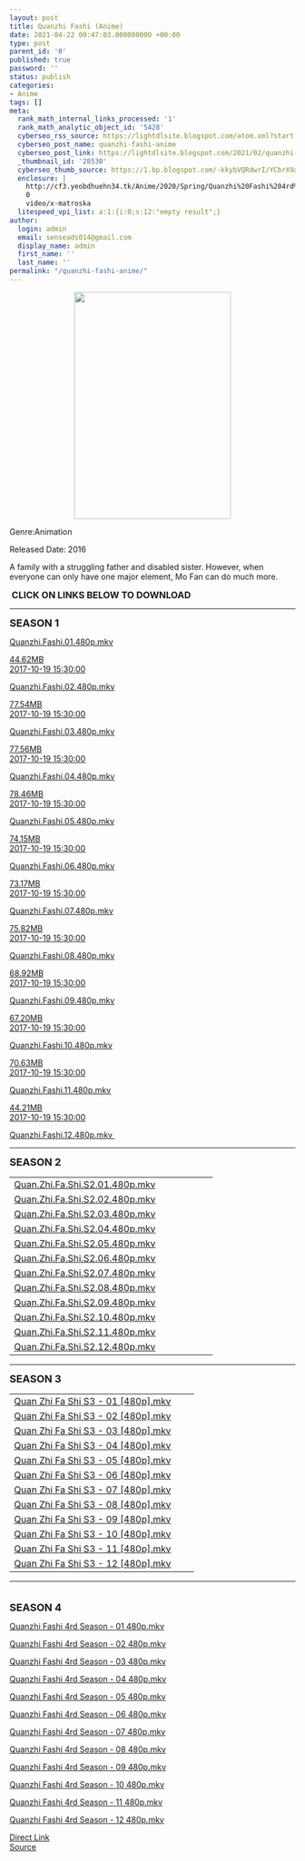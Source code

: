 ```yaml
---
layout: post
title: Quanzhi Fashi (Anime)
date: 2021-04-22 00:47:03.000000000 +00:00
type: post
parent_id: '0'
published: true
password: ''
status: publish
categories:
- Anime
tags: []
meta:
  rank_math_internal_links_processed: '1'
  rank_math_analytic_object_id: '5428'
  cyberseo_rss_source: https://lightdlsite.blogspot.com/atom.xml?start-index=1
  cyberseo_post_name: quanzhi-fashi-anime
  cyberseo_post_link: https://lightdlsite.blogspot.com/2021/02/quanzhi-fashi-anime.html
  _thumbnail_id: '28530'
  cyberseo_thumb_source: https://1.bp.blogspot.com/-kkybVQRdwrI/YCbrX9au72I/AAAAAAAAACg/Y9pL56vYo-EMYWN02E2lf3mhh1UEM8jkgCLcBGAsYHQ/w276-h400/Screenshot_2021-02-12%2BFull-Time%2BMagister%2B%25282016%2529.png
  enclosure: |
    http://cf3.yeobdhuehn34.tk/Anime/2020/Spring/Quanzhi%20Fashi%204rd%20Season/480p/Quanzhi%20Fashi%204rd%20Season%20-%2012%20%5B480p%5D%20%5BAnimDL.ir%5D.mkv
    0
    video/x-matroska
  litespeed_vpi_list: a:1:{i:0;s:12:"empty result";}
author:
  login: admin
  email: senseads014@gmail.com
  display_name: admin
  first_name: ''
  last_name: ''
permalink: "/quanzhi-fashi-anime/"
---
```

<div class="separator" style="clear: both; text-align: center;"><a href="https://1.bp.blogspot.com/-kkybVQRdwrI/YCbrX9au72I/AAAAAAAAACg/Y9pL56vYo-EMYWN02E2lf3mhh1UEM8jkgCLcBGAsYHQ/s726/Screenshot_2021-02-12%2BFull-Time%2BMagister%2B%25282016%2529.png" style="margin-left: 1em; margin-right: 1em;"><img border="0" data-original-height="726" data-original-width="502" height="400" src="{{ site.baseurl }}/assets/2021/04/Screenshot_2021-02-12%2BFull-Time%2BMagister%2B%25282016%2529.png" width="276" /></a></div>
<p>Genre:Animation</p>
<p>Released Date: 2016</p>
<p>A family with a struggling father and disabled sister. However, when everyone can only have one major element, Mo Fan can do much more.&nbsp;</p>
<p><span style="font-size: 16px;"><b>&nbsp;CLICK ON LINKS BELOW TO DOWNLOAD</b></span></p>
<hr />
<p><span style="font-size: large;"><b>SEASON 1</b></span></p>
<div class="flex-1 truncate"><a class="flex flex-col items-center rounded-lg font-mono group hover:bg-gray-200 hover:shadow" href="http://cf1.yeobdhuehn34.tk/E/Anime/Ended/Quanzhi Fashi/480p/Quanzhi.Fashi.01.480p.AnimDL.ir.mkv"> Quanzhi.Fashi.01.480p.mkv </a></div>
<p><a class="flex flex-col items-center rounded-lg font-mono group hover:bg-gray-200 hover:shadow" href="http://cf1.yeobdhuehn34.tk/E/Anime/Ended/Quanzhi Fashi/480p/Quanzhi.Fashi.01.480p.AnimDL.ir.mkv">
<div class="flex justify-between items-center p-4 w-full">
<div class="hidden whitespace-no-wrap text-right mx-2 w-1/6 sm:block"> 44.62MB </div>
<div class="hidden whitespace-no-wrap text-right truncate ml-2 w-1/4 sm:block"> 2017-10-19 15:30:00 </div>
</div>
<p></a> <a class="flex flex-col items-center rounded-lg font-mono group hover:bg-gray-200 hover:shadow" href="http://cf1.yeobdhuehn34.tk/E/Anime/Ended/Quanzhi Fashi/480p/Quanzhi.Fashi.02.480p.AnimDL.ir.mkv">
<div class="flex justify-between items-center p-4 w-full">
<div class="flex-1 truncate"> Quanzhi.Fashi.02.480p.mkv </div>
</p></div>
<p></a><a class="flex flex-col items-center rounded-lg font-mono group hover:bg-gray-200 hover:shadow" href="http://cf1.yeobdhuehn34.tk/E/Anime/Ended/Quanzhi Fashi/480p/Quanzhi.Fashi.02.480p.AnimDL.ir.mkv">
<div class="flex justify-between items-center p-4 w-full">
<div class="hidden whitespace-no-wrap text-right mx-2 w-1/6 sm:block"> 77.54MB </div>
<div class="hidden whitespace-no-wrap text-right truncate ml-2 w-1/4 sm:block"> 2017-10-19 15:30:00 </div>
</div>
<p></a> <a class="flex flex-col items-center rounded-lg font-mono group hover:bg-gray-200 hover:shadow" href="http://cf1.yeobdhuehn34.tk/E/Anime/Ended/Quanzhi Fashi/480p/Quanzhi.Fashi.03.480p.AnimDL.ir.mkv">
<div class="flex justify-between items-center p-4 w-full">
<div class="flex-1 truncate"> Quanzhi.Fashi.03.480p.mkv </div>
</p></div>
<p></a><a class="flex flex-col items-center rounded-lg font-mono group hover:bg-gray-200 hover:shadow" href="http://cf1.yeobdhuehn34.tk/E/Anime/Ended/Quanzhi Fashi/480p/Quanzhi.Fashi.03.480p.AnimDL.ir.mkv">
<div class="flex justify-between items-center p-4 w-full">
<div class="hidden whitespace-no-wrap text-right mx-2 w-1/6 sm:block"> 77.56MB </div>
<div class="hidden whitespace-no-wrap text-right truncate ml-2 w-1/4 sm:block"> 2017-10-19 15:30:00 </div>
</div>
<p></a> <a class="flex flex-col items-center rounded-lg font-mono group hover:bg-gray-200 hover:shadow" href="http://cf1.yeobdhuehn34.tk/E/Anime/Ended/Quanzhi Fashi/480p/Quanzhi.Fashi.04.480p.AnimDL.ir.mkv">
<div class="flex justify-between items-center p-4 w-full">
<div class="flex-1 truncate"> Quanzhi.Fashi.04.480p.mkv </div>
</p></div>
<p></a><a class="flex flex-col items-center rounded-lg font-mono group hover:bg-gray-200 hover:shadow" href="http://cf1.yeobdhuehn34.tk/E/Anime/Ended/Quanzhi Fashi/480p/Quanzhi.Fashi.04.480p.AnimDL.ir.mkv">
<div class="flex justify-between items-center p-4 w-full">
<div class="hidden whitespace-no-wrap text-right mx-2 w-1/6 sm:block"> 78.46MB </div>
<div class="hidden whitespace-no-wrap text-right truncate ml-2 w-1/4 sm:block"> 2017-10-19 15:30:00 </div>
</div>
<p></a> <a class="flex flex-col items-center rounded-lg font-mono group hover:bg-gray-200 hover:shadow" href="http://cf1.yeobdhuehn34.tk/E/Anime/Ended/Quanzhi Fashi/480p/Quanzhi.Fashi.05.480p.AnimDL.ir.mkv">
<div class="flex justify-between items-center p-4 w-full">
<div class="flex-1 truncate"> Quanzhi.Fashi.05.480p.mkv </div>
</p></div>
<p></a><a class="flex flex-col items-center rounded-lg font-mono group hover:bg-gray-200 hover:shadow" href="http://cf1.yeobdhuehn34.tk/E/Anime/Ended/Quanzhi Fashi/480p/Quanzhi.Fashi.05.480p.AnimDL.ir.mkv">
<div class="flex justify-between items-center p-4 w-full">
<div class="hidden whitespace-no-wrap text-right mx-2 w-1/6 sm:block"> 74.15MB </div>
<div class="hidden whitespace-no-wrap text-right truncate ml-2 w-1/4 sm:block"> 2017-10-19 15:30:00 </div>
</div>
<p></a> <a class="flex flex-col items-center rounded-lg font-mono group hover:bg-gray-200 hover:shadow" href="http://cf1.yeobdhuehn34.tk/E/Anime/Ended/Quanzhi Fashi/480p/Quanzhi.Fashi.06.480p.AnimDL.ir.mkv">
<div class="flex justify-between items-center p-4 w-full">
<div class="flex-1 truncate"> Quanzhi.Fashi.06.480p.mkv </div>
</p></div>
<p></a><a class="flex flex-col items-center rounded-lg font-mono group hover:bg-gray-200 hover:shadow" href="http://cf1.yeobdhuehn34.tk/E/Anime/Ended/Quanzhi Fashi/480p/Quanzhi.Fashi.06.480p.AnimDL.ir.mkv">
<div class="flex justify-between items-center p-4 w-full">
<div class="hidden whitespace-no-wrap text-right mx-2 w-1/6 sm:block"> 73.17MB </div>
<div class="hidden whitespace-no-wrap text-right truncate ml-2 w-1/4 sm:block"> 2017-10-19 15:30:00 </div>
</div>
<p></a> <a class="flex flex-col items-center rounded-lg font-mono group hover:bg-gray-200 hover:shadow" href="http://cf1.yeobdhuehn34.tk/E/Anime/Ended/Quanzhi Fashi/480p/Quanzhi.Fashi.07.480p.AnimDL.ir.mkv">
<div class="flex justify-between items-center p-4 w-full">
<div class="flex-1 truncate"> Quanzhi.Fashi.07.480p.mkv </div>
</p></div>
<p></a><a class="flex flex-col items-center rounded-lg font-mono group hover:bg-gray-200 hover:shadow" href="http://cf1.yeobdhuehn34.tk/E/Anime/Ended/Quanzhi Fashi/480p/Quanzhi.Fashi.07.480p.AnimDL.ir.mkv">
<div class="flex justify-between items-center p-4 w-full">
<div class="hidden whitespace-no-wrap text-right mx-2 w-1/6 sm:block"> 75.82MB </div>
<div class="hidden whitespace-no-wrap text-right truncate ml-2 w-1/4 sm:block"> 2017-10-19 15:30:00 </div>
</div>
<p></a> <a class="flex flex-col items-center rounded-lg font-mono group hover:bg-gray-200 hover:shadow" href="http://cf1.yeobdhuehn34.tk/E/Anime/Ended/Quanzhi Fashi/480p/Quanzhi.Fashi.08.480p.AnimDL.ir.mkv">
<div class="flex justify-between items-center p-4 w-full">
<div class="flex-1 truncate"> Quanzhi.Fashi.08.480p.mkv </div>
</p></div>
<p></a><a class="flex flex-col items-center rounded-lg font-mono group hover:bg-gray-200 hover:shadow" href="http://cf1.yeobdhuehn34.tk/E/Anime/Ended/Quanzhi Fashi/480p/Quanzhi.Fashi.08.480p.AnimDL.ir.mkv">
<div class="flex justify-between items-center p-4 w-full">
<div class="hidden whitespace-no-wrap text-right mx-2 w-1/6 sm:block"> 68.92MB </div>
<div class="hidden whitespace-no-wrap text-right truncate ml-2 w-1/4 sm:block"> 2017-10-19 15:30:00 </div>
</div>
<p></a> <a class="flex flex-col items-center rounded-lg font-mono group hover:bg-gray-200 hover:shadow" href="http://cf1.yeobdhuehn34.tk/E/Anime/Ended/Quanzhi Fashi/480p/Quanzhi.Fashi.09.480p.AnimDL.ir.mkv">
<div class="flex justify-between items-center p-4 w-full">
<div class="flex-1 truncate"> Quanzhi.Fashi.09.480p.mkv </div>
</p></div>
<p></a><a class="flex flex-col items-center rounded-lg font-mono group hover:bg-gray-200 hover:shadow" href="http://cf1.yeobdhuehn34.tk/E/Anime/Ended/Quanzhi Fashi/480p/Quanzhi.Fashi.09.480p.AnimDL.ir.mkv">
<div class="flex justify-between items-center p-4 w-full">
<div class="hidden whitespace-no-wrap text-right mx-2 w-1/6 sm:block"> 67.20MB </div>
<div class="hidden whitespace-no-wrap text-right truncate ml-2 w-1/4 sm:block"> 2017-10-19 15:30:00 </div>
</div>
<p></a> <a class="flex flex-col items-center rounded-lg font-mono group hover:bg-gray-200 hover:shadow" href="http://cf1.yeobdhuehn34.tk/E/Anime/Ended/Quanzhi Fashi/480p/Quanzhi.Fashi.10.480p.AnimDL.ir.mkv">
<div class="flex justify-between items-center p-4 w-full">
<div class="flex-1 truncate"> Quanzhi.Fashi.10.480p.mkv </div>
</p></div>
<p></a><a class="flex flex-col items-center rounded-lg font-mono group hover:bg-gray-200 hover:shadow" href="http://cf1.yeobdhuehn34.tk/E/Anime/Ended/Quanzhi Fashi/480p/Quanzhi.Fashi.10.480p.AnimDL.ir.mkv">
<div class="flex justify-between items-center p-4 w-full">
<div class="hidden whitespace-no-wrap text-right mx-2 w-1/6 sm:block"> 70.63MB </div>
<div class="hidden whitespace-no-wrap text-right truncate ml-2 w-1/4 sm:block"> 2017-10-19 15:30:00 </div>
</div>
<p></a> <a class="flex flex-col items-center rounded-lg font-mono group hover:bg-gray-200 hover:shadow" href="http://cf1.yeobdhuehn34.tk/E/Anime/Ended/Quanzhi Fashi/480p/Quanzhi.Fashi.11.480p.AnimDL.ir.mkv">
<div class="flex justify-between items-center p-4 w-full">
<div class="flex-1 truncate"> Quanzhi.Fashi.11.480p.mkv </div>
</p></div>
<p></a><a class="flex flex-col items-center rounded-lg font-mono group hover:bg-gray-200 hover:shadow" href="http://cf1.yeobdhuehn34.tk/E/Anime/Ended/Quanzhi Fashi/480p/Quanzhi.Fashi.11.480p.AnimDL.ir.mkv">
<div class="flex justify-between items-center p-4 w-full">
<div class="hidden whitespace-no-wrap text-right mx-2 w-1/6 sm:block"> 44.21MB </div>
<div class="hidden whitespace-no-wrap text-right truncate ml-2 w-1/4 sm:block"> 2017-10-19 15:30:00 </div>
</div>
<p></a> <a class="flex flex-col items-center rounded-lg font-mono group hover:bg-gray-200 hover:shadow" href="http://cf1.yeobdhuehn34.tk/E/Anime/Ended/Quanzhi Fashi/480p/Quanzhi.Fashi.12.480p.AnimDL.ir.mkv">
<div class="flex justify-between items-center p-4 w-full">
<div class="flex-1 truncate"> Quanzhi.Fashi.12.480p.mkv&nbsp; </div>
</div>
<p></a>
<p></p>
<hr />
<p><span style="font-size: large;"><b>SEASON 2</b></span></p>
<table id="list">
<tbody>
<tr>
<td class="link"><a href="http://cf1.yeobdhuehn34.tk/E/Anime/2017/Summer/Quanzhi%20Fashi%202nd%20Season/480p/Quan.Zhi.Fa.Shi.S2.01.480p.AnimDL.ir.mkv" title="Quan.Zhi.Fa.Shi.S2.01.480p.mkv">Quan.Zhi.Fa.Shi.S2.01.480p.mkv</a></td>
<td class="size"></td>
<td class="date"></td>
</tr>
<tr>
<td class="link"><a href="http://cf1.yeobdhuehn34.tk/E/Anime/2017/Summer/Quanzhi%20Fashi%202nd%20Season/480p/Quan.Zhi.Fa.Shi.S2.02.480p.AnimDL.ir.mkv" title="Quan.Zhi.Fa.Shi.S2.02.480p.mkv">Quan.Zhi.Fa.Shi.S2.02.480p.mkv</a></td>
<td class="size"></td>
<td class="date"></td>
</tr>
<tr>
<td class="link"><a href="http://cf1.yeobdhuehn34.tk/E/Anime/2017/Summer/Quanzhi%20Fashi%202nd%20Season/480p/Quan.Zhi.Fa.Shi.S2.03.480p.AnimDL.ir.mkv" title="Quan.Zhi.Fa.Shi.S2.03.480p.mkv">Quan.Zhi.Fa.Shi.S2.03.480p.mkv</a></td>
<td class="size"></td>
<td class="date"></td>
</tr>
<tr>
<td class="link"><a href="http://cf1.yeobdhuehn34.tk/E/Anime/2017/Summer/Quanzhi%20Fashi%202nd%20Season/480p/Quan.Zhi.Fa.Shi.S2.04.480p.AnimDL.ir.mkv" title="Quan.Zhi.Fa.Shi.S2.04.480p.mkv">Quan.Zhi.Fa.Shi.S2.04.480p.mkv</a></td>
<td class="size"></td>
<td class="date"></td>
</tr>
<tr>
<td class="link"><a href="http://cf1.yeobdhuehn34.tk/E/Anime/2017/Summer/Quanzhi%20Fashi%202nd%20Season/480p/Quan.Zhi.Fa.Shi.S2.05.480p.AnimDL.ir.mkv" title="Quan.Zhi.Fa.Shi.S2.05.480p.mkv">Quan.Zhi.Fa.Shi.S2.05.480p.mkv</a></td>
<td class="size"></td>
<td class="date"></td>
</tr>
<tr>
<td class="link"><a href="http://cf1.yeobdhuehn34.tk/E/Anime/2017/Summer/Quanzhi%20Fashi%202nd%20Season/480p/Quan.Zhi.Fa.Shi.S2.06.480p.AnimDL.ir.mkv" title="Quan.Zhi.Fa.Shi.S2.06.480p.mkv">Quan.Zhi.Fa.Shi.S2.06.480p.mkv</a></td>
<td class="size"></td>
<td class="date"></td>
</tr>
<tr>
<td class="link"><a href="http://cf1.yeobdhuehn34.tk/E/Anime/2017/Summer/Quanzhi%20Fashi%202nd%20Season/480p/Quan.Zhi.Fa.Shi.S2.07.480p.AnimDL.ir.mkv" title="Quan.Zhi.Fa.Shi.S2.07.480p.mkv">Quan.Zhi.Fa.Shi.S2.07.480p.mkv</a></td>
<td class="size"></td>
<td class="date"></td>
</tr>
<tr>
<td class="link"><a href="http://cf1.yeobdhuehn34.tk/E/Anime/2017/Summer/Quanzhi%20Fashi%202nd%20Season/480p/Quan.Zhi.Fa.Shi.S2.08.480p.AnimDL.ir.mkv" title="Quan.Zhi.Fa.Shi.S2.08.480p.mkv">Quan.Zhi.Fa.Shi.S2.08.480p.mkv</a></td>
<td class="size"></td>
<td class="date"></td>
</tr>
<tr>
<td class="link"><a href="http://cf1.yeobdhuehn34.tk/E/Anime/2017/Summer/Quanzhi%20Fashi%202nd%20Season/480p/Quan.Zhi.Fa.Shi.S2.09.480p.AnimDL.ir.mkv" title="Quan.Zhi.Fa.Shi.S2.09.480p.mkv">Quan.Zhi.Fa.Shi.S2.09.480p.mkv</a></td>
<td class="size"></td>
<td class="date"></td>
</tr>
<tr>
<td class="link"><a href="http://cf1.yeobdhuehn34.tk/E/Anime/2017/Summer/Quanzhi%20Fashi%202nd%20Season/480p/Quan.Zhi.Fa.Shi.S2.10.480p.AnimDL.ir.mkv" title="Quan.Zhi.Fa.Shi.S2.10.480p.mkv">Quan.Zhi.Fa.Shi.S2.10.480p.mkv</a></td>
<td class="size"></td>
<td class="date"></td>
</tr>
<tr>
<td class="link"><a href="http://cf1.yeobdhuehn34.tk/E/Anime/2017/Summer/Quanzhi%20Fashi%202nd%20Season/480p/Quan.Zhi.Fa.Shi.S2.11.480p.AnimDL.ir.mkv" title="Quan.Zhi.Fa.Shi.S2.11.480p.mkv">Quan.Zhi.Fa.Shi.S2.11.480p.mkv</a></td>
<td class="size"></td>
<td class="date"></td>
<td class="date">&nbsp;</td>
</tr>
<tr>
<td class="link"><a href="http://cf1.yeobdhuehn34.tk/E/Anime/2017/Summer/Quanzhi%20Fashi%202nd%20Season/480p/Quan.Zhi.Fa.Shi.S2.12.480p.AnimDL.ir.mkv" title="Quan.Zhi.Fa.Shi.S2.12.480p.mkv">Quan.Zhi.Fa.Shi.S2.12.480p.mkv</a></td>
<td class="link">&nbsp;</td>
<td class="link">&nbsp;</td>
<td class="link">&nbsp;</td>
<td class="link"></td>
<td class="link"></td>
</tr>
</tbody>
</table>
<hr />
<p><span style="font-size: large;"><b>SEASON 3</b></span></p>
<table id="list">
<tbody>
<tr>
<td class="link"><a href="http://cf1.yeobdhuehn34.tk/E/Anime/2018/Fall/Quanzhi%20Fashi%203rd%20Season/480p/Quan%20Zhi%20Fa%20Shi%20S3%20-%2001%20[480p]%20[AnimDL.ir].mkv" title="Quan Zhi Fa Shi S3 - 01 [480p].mkv">Quan Zhi Fa Shi S3 - 01 [480p].mkv</a></td>
<td class="size"></td>
<td class="date"></td>
</tr>
<tr>
<td class="link"><a href="http://cf1.yeobdhuehn34.tk/E/Anime/2018/Fall/Quanzhi%20Fashi%203rd%20Season/480p/Quan%20Zhi%20Fa%20Shi%20S3%20-%2002%20[480p]%20[AnimDL.ir].mkv" title="Quan Zhi Fa Shi S3 - 02 [480p].mkv">Quan Zhi Fa Shi S3 - 02 [480p].mkv</a></td>
<td class="size"></td>
<td class="date"></td>
</tr>
<tr>
<td class="link"><a href="http://cf1.yeobdhuehn34.tk/E/Anime/2018/Fall/Quanzhi%20Fashi%203rd%20Season/480p/Quan%20Zhi%20Fa%20Shi%20S3%20-%2003%20[480p]%20[AnimDL.ir].mkv" title="Quan Zhi Fa Shi S3 - 03 [480p].mkv">Quan Zhi Fa Shi S3 - 03 [480p].mkv</a></td>
<td class="size"></td>
<td class="date"></td>
</tr>
<tr>
<td class="link"><a href="http://cf1.yeobdhuehn34.tk/E/Anime/2018/Fall/Quanzhi%20Fashi%203rd%20Season/480p/Quan%20Zhi%20Fa%20Shi%20S3%20-%2004%20[480p]%20[AnimDL.ir].mkv" title="Quan Zhi Fa Shi S3 - 04 [480p].mkv">Quan Zhi Fa Shi S3 - 04 [480p].mkv</a></td>
<td class="size"></td>
<td class="date"></td>
</tr>
<tr>
<td class="link"><a href="http://cf1.yeobdhuehn34.tk/E/Anime/2018/Fall/Quanzhi%20Fashi%203rd%20Season/480p/Quan%20Zhi%20Fa%20Shi%20S3%20-%2005%20[480p]%20[AnimDL.ir].mkv" title="Quan Zhi Fa Shi S3 - 05 [480p].mkv">Quan Zhi Fa Shi S3 - 05 [480p].mkv</a></td>
<td class="size"></td>
<td class="date"></td>
</tr>
<tr>
<td class="link"><a href="http://cf1.yeobdhuehn34.tk/E/Anime/2018/Fall/Quanzhi%20Fashi%203rd%20Season/480p/Quan%20Zhi%20Fa%20Shi%20S3%20-%2006%20[480p]%20[AnimDL.ir].mkv" title="Quan Zhi Fa Shi S3 - 06 [480p].mkv">Quan Zhi Fa Shi S3 - 06 [480p].mkv</a></td>
<td class="size"></td>
<td class="date"></td>
</tr>
<tr>
<td class="link"><a href="http://cf1.yeobdhuehn34.tk/E/Anime/2018/Fall/Quanzhi%20Fashi%203rd%20Season/480p/Quan%20Zhi%20Fa%20Shi%20S3%20-%2007%20[480p]%20[AnimDL.ir].mkv" title="Quan Zhi Fa Shi S3 - 07 [480p].mkv">Quan Zhi Fa Shi S3 - 07 [480p].mkv</a></td>
<td class="size"></td>
<td class="date"></td>
</tr>
<tr>
<td class="link"><a href="http://cf1.yeobdhuehn34.tk/E/Anime/2018/Fall/Quanzhi%20Fashi%203rd%20Season/480p/Quan%20Zhi%20Fa%20Shi%20S3%20-%2008%20[480p]%20[AnimDL.ir].mkv" title="Quan Zhi Fa Shi S3 - 08 [480p].mkv">Quan Zhi Fa Shi S3 - 08 [480p].mkv</a></td>
<td class="size"></td>
<td class="date"></td>
</tr>
<tr>
<td class="link"><a href="http://cf1.yeobdhuehn34.tk/E/Anime/2018/Fall/Quanzhi%20Fashi%203rd%20Season/480p/Quan%20Zhi%20Fa%20Shi%20S3%20-%2009%20[480p]%20[AnimDL.ir].mkv" title="Quan Zhi Fa Shi S3 - 09 [480p].mkv">Quan Zhi Fa Shi S3 - 09 [480p].mkv</a></td>
<td class="size"></td>
<td class="date"></td>
</tr>
<tr>
<td class="link"><a href="http://cf1.yeobdhuehn34.tk/E/Anime/2018/Fall/Quanzhi%20Fashi%203rd%20Season/480p/Quan%20Zhi%20Fa%20Shi%20S3%20-%2010%20[480p]%20[AnimDL.ir].mkv" title="Quan Zhi Fa Shi S3 - 10 [480p].mkv">Quan Zhi Fa Shi S3 - 10 [480p].mkv</a></td>
<td class="size"></td>
<td class="date"></td>
</tr>
<tr>
<td class="link"><a href="http://cf1.yeobdhuehn34.tk/E/Anime/2018/Fall/Quanzhi%20Fashi%203rd%20Season/480p/Quan%20Zhi%20Fa%20Shi%20S3%20-%2011%20[480p]%20[AnimDL.ir].mkv" title="Quan Zhi Fa Shi S3 - 11 [480p].mkv">Quan Zhi Fa Shi S3 - 11 [480p].mkv</a></td>
<td class="size"></td>
<td class="date"></td>
</tr>
<tr>
<td class="link"><a href="http://cf1.yeobdhuehn34.tk/E/Anime/2018/Fall/Quanzhi%20Fashi%203rd%20Season/480p/Quan%20Zhi%20Fa%20Shi%20S3%20-%2012%20[480p]%20[AnimDL.ir].mkv" title="Quan Zhi Fa Shi S3 - 12 [480p].mkv">Quan Zhi Fa Shi S3 - 12 [480p].mkv</a></td>
</tr>
</tbody>
</table>
<hr />
<p><span style="font-size: large;"><b><br />
SEASON 4</b></span></p>
<p><a href="http://cf3.yeobdhuehn34.tk/Anime/2020/Spring/Quanzhi%20Fashi%204rd%20Season/480p/Quanzhi%20Fashi%204rd%20Season%20-%2001%20%5B480p%5D%20%5BAnimDL.ir%5D.mkv">Quanzhi Fashi 4rd Season - 01 480p.mkv</a></p>
<p><a href="http://cf3.yeobdhuehn34.tk/Anime/2020/Spring/Quanzhi%20Fashi%204rd%20Season/480p/Quanzhi%20Fashi%204rd%20Season%20-%2002%20%5B480p%5D%20%5BAnimDL.ir%5D.mkv">Quanzhi Fashi 4rd Season - 02 480p.mkv</a></p>
<p><a href="http://cf3.yeobdhuehn34.tk/Anime/2020/Spring/Quanzhi%20Fashi%204rd%20Season/480p/Quanzhi%20Fashi%204rd%20Season%20-%2003%20%5B480p%5D%20%5BAnimDL.ir%5D.mkv">Quanzhi Fashi 4rd Season - 03 480p.mkv</a></p>
<p><a href="http://cf3.yeobdhuehn34.tk/Anime/2020/Spring/Quanzhi%20Fashi%204rd%20Season/480p/Quanzhi%20Fashi%204rd%20Season%20-%2004%20%5B480p%5D%20%5BAnimDL.ir%5D.mkv">Quanzhi Fashi 4rd Season - 04 480p.mkv</a></p>
<p><a href="http://cf3.yeobdhuehn34.tk/Anime/2020/Spring/Quanzhi%20Fashi%204rd%20Season/480p/Quanzhi%20Fashi%204rd%20Season%20-%2005%20%5B480p%5D%20%5BAnimDL.ir%5D.mkv">Quanzhi Fashi 4rd Season - 05 480p.mkv</a></p>
<p><a href="http://cf3.yeobdhuehn34.tk/Anime/2020/Spring/Quanzhi%20Fashi%204rd%20Season/480p/Quanzhi%20Fashi%204rd%20Season%20-%2006%20%5B480p%5D%20%5BAnimDL.ir%5D.mkv">Quanzhi Fashi 4rd Season - 06 480p.mkv</a></p>
<p><a href="http://cf3.yeobdhuehn34.tk/Anime/2020/Spring/Quanzhi%20Fashi%204rd%20Season/480p/Quanzhi%20Fashi%204rd%20Season%20-%2007%20%5B480p%5D%20%5BAnimDL.ir%5D.mkv">Quanzhi Fashi 4rd Season - 07 480p.mkv</a></p>
<p><a href="http://cf3.yeobdhuehn34.tk/Anime/2020/Spring/Quanzhi%20Fashi%204rd%20Season/480p/Quanzhi%20Fashi%204rd%20Season%20-%2008%20%5B480p%5D%20%5BAnimDL.ir%5D.mkv">Quanzhi Fashi 4rd Season - 08 480p.mkv</a></p>
<p><a href="http://cf3.yeobdhuehn34.tk/Anime/2020/Spring/Quanzhi%20Fashi%204rd%20Season/480p/Quanzhi%20Fashi%204rd%20Season%20-%2009%20%5B480p%5D%20%5BAnimDL.ir%5D.mkv">Quanzhi Fashi 4rd Season - 09 480p.mkv</a></p>
<p><a href="http://cf3.yeobdhuehn34.tk/Anime/2020/Spring/Quanzhi%20Fashi%204rd%20Season/480p/Quanzhi%20Fashi%204rd%20Season%20-%2010%20%5B480p%5D%20%5BAnimDL.ir%5D.mkv">Quanzhi Fashi 4rd Season - 10 480p.mkv</a></p>
<p><a href="http://cf3.yeobdhuehn34.tk/Anime/2020/Spring/Quanzhi%20Fashi%204rd%20Season/480p/Quanzhi%20Fashi%204rd%20Season%20-%2011%20%5B480p%5D%20%5BAnimDL.ir%5D.mkv">Quanzhi Fashi 4rd Season - 11 480p.mkv</a></p>
<p><a href="http://cf3.yeobdhuehn34.tk/Anime/2020/Spring/Quanzhi%20Fashi%204rd%20Season/480p/Quanzhi%20Fashi%204rd%20Season%20-%2012%20%5B480p%5D%20%5BAnimDL.ir%5D.mkv">Quanzhi Fashi 4rd Season - 12 480p.mkv</a></p>
<link rel="stylesheet" href="https://cdnjs.cloudflare.com/ajax/libs/font-awesome/4.7.0/css/font-awesome.min.css" />
<div class="divbtn"> <a href="https://handymansurrender.com/fihup8buzv?key=94550f7ce39444073321dde3b8782f97" class="btn"><i class="fa fa-download"></i> Direct Link</a> <br /><a href="https://lightdlsite.blogspot.com/2021/02/quanzhi-fashi-anime.html">Source</a> </div>
